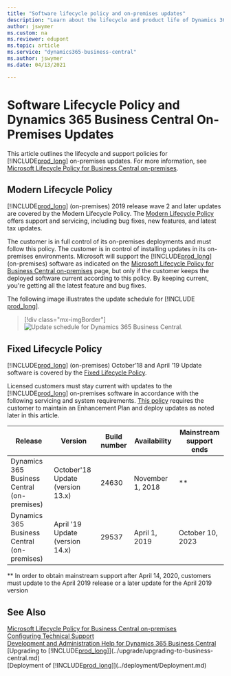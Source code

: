 ```yaml
---
title: "Software lifecycle policy and on-premises updates"
description: "Learn about the lifecycle and product life of Dynamics 365 Business Central versions for on-premises deployments."
author: jswymer
ms.custom: na
ms.reviewer: edupont
ms.topic: article
ms.service: "dynamics365-business-central"
ms.author: jswymer
ms.date: 04/13/2021

---
```


# Software Lifecycle Policy and Dynamics 365 Business Central On-Premises Updates

This article outlines the lifecycle and support policies for [!INCLUDE[prod_long](../developer/includes/prod_long.md)] on-premises updates. For more information, see [Microsoft Lifecycle Policy for Business Central on-premises](/lifecycle/products/dynamics-365-business-central-onpremises-modern-policy).  

## Modern Lifecycle Policy

[!INCLUDE[prod_long](../developer/includes/prod_long.md)] (on-premises) 2019 release wave 2 and later updates are covered by the Modern Lifecycle Policy. The [Modern Lifecycle Policy](/lifecycle/policies/modern) offers support and servicing, including bug fixes, new features, and latest tax updates.  

The customer is in full control of its on-premises deployments and must follow this policy. The customer is in control of installing updates in its on-premises environments. Microsoft will support the [!INCLUDE[prod_long](../developer/includes/prod_long.md)] (on-premises) software as indicated on the [Microsoft Lifecycle Policy for Business Central on-premises](/lifecycle/products/dynamics-365-business-central-onpremises-modern-policy) page, but only if the customer keeps the deployed software current according to this policy. By keeping current, you're getting all the latest feature and bug fixes.  

The following image illustrates the update schedule for [!INCLUDE [prod_long](../developer/includes/prod_long.md)].
> [!div class="mx-imgBorder"]
> ![Update schedule for Dynamics 365 Business Central.](../developer/media/terms/dynamics-365-business-central-modern-lifecycle-policy.png)

<!-- Critical fixes and non-critical updates are handled in the following way:

- **Critical fixes** – Critical fixes include security fixes and any fixes that are required to support reliability and availability. Critical fixes will be made available in the latest platform update version.

- **Non-critical updates** – Customers must update to the most current Dynamics 365 Business Central to deploy non-critical updates.-->

## Fixed Lifecycle Policy

[!INCLUDE[prod_long](../developer/includes/prod_long.md)] (on-premises) October'18 and April '19 Update software is covered by the [Fixed Lifecycle Policy](/lifecycle/policies/fixed).  

Licensed customers must stay current with updates to the [!INCLUDE[prod_long](../developer/includes/prod_long.md)] on-premises software in accordance with the following servicing and system requirements. [This policy](/lifecycle/products/dynamics-365-business-central-onpremises-fixed-policy) requires the customer to maintain an Enhancement Plan and deploy updates as noted later in this article.  

| Release | Version | Build number | Availability | Mainstream support ends |
|--|--|--|--|--|
| Dynamics 365 Business Central (on-premises) | October'18 Update (version 13.x) | 24630 | November 1, 2018 | \*\* |
| Dynamics 365 Business Central (on-premises) | April '19 Update (version 14.x) | 29537 | April 1, 2019 | October 10, 2023 |

\*\* In order to obtain mainstream support after April 14, 2020, customers must update to the April 2019 release or a later update for the April 2019 version  

## See Also

[Microsoft Lifecycle Policy for Business Central on-premises](/lifecycle/products/dynamics-365-business-central-onpremises-modern-policy)  
[Configuring Technical Support](../technical-support.md)  
[Development and Administration Help for Dynamics 365 Business Central](../index.md)  
[Upgrading to [!INCLUDE[prod_long](../developer/includes/prod_long.md)]](../upgrade/upgrading-to-business-central.md)  
[Deployment of [!INCLUDE[prod_long](../developer/includes/prod_long.md)]](../deployment/Deployment.md)  

